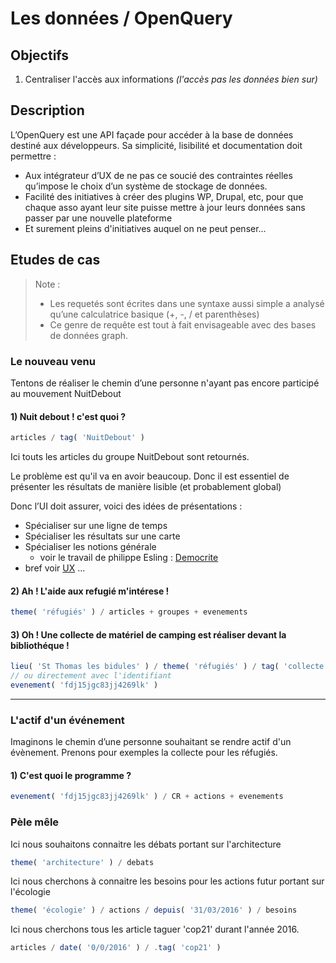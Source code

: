 Les données / OpenQuery
===

## Objectifs

1. Centraliser l'accès aux informations _(l'accès pas les données bien sur)_

## Description

L’OpenQuery est une API façade pour accéder à la base de données destiné aux développeurs.
Sa simplicité, lisibilité et documentation doit permettre :
-	Aux intégrateur d’UX de ne pas ce soucié des contraintes réelles qu’impose le choix d’un système de stockage de données.
-	Facilité des initiatives à créer des plugins WP, Drupal, etc, pour que chaque asso ayant leur site puisse mettre à jour leurs données sans passer par une nouvelle plateforme
-	Et surement pleins d'initiatives auquel on ne peut penser…

## Etudes de cas

> Note :
> - Les requetés sont écrites dans une syntaxe aussi simple a analysé qu’une calculatrice basique (+, -, / et parenthèses)
> - Ce genre de requête est tout à fait envisageable avec des bases de données graph.

### Le nouveau venu

Tentons de réaliser le chemin d’une personne n'ayant pas encore participé au mouvement NuitDebout

#### 1) Nuit debout ! c'est quoi ?

```js
articles / tag( 'NuitDebout' )
```

Ici touts les articles du groupe NuitDebout sont retournés.

Le problème est qu'il va en avoir beaucoup. Donc il est essentiel de présenter les résultats de manière lisible (et probablement global)

Donc l’UI doit assurer, voici des idées de présentations :

- Spécialiser sur une ligne de temps
- Spécialiser les résultats sur une carte
- Spécialiser les notions générale
  - voir le travail de philippe Esling :
  [Democrite](https://github.com/esling/democrite)
- bref voir [UX](https://github.com/corbane/ND-Briques-Numeriques-api/tree/master/D-L'interface%20utilisateurs/2-UX) ...


#### 2) Ah ! L'aide aux refugié m'intérese !

```js
theme( 'réfugiés' ) / articles + groupes + evenements
```

#### 3) Oh ! Une collecte de matériel de camping est réaliser devant la bibliothéque !

```js
lieu( 'St Thomas les bidules' ) / theme( 'réfugiés' ) / tag( 'collecte' ) / evenements
// ou directement avec l'identifiant
evenement( 'fdj15jgc83jj4269lk' )
```

---

### L'actif d'un événement

Imaginons le chemin d’une personne souhaitant se rendre actif d'un évènement. Prenons pour exemples la collecte pour les réfugiés.

#### 1) C'est quoi le programme ?

```js
evenement( 'fdj15jgc83jj4269lk' ) / CR + actions + evenements
```

### Pèle mêle

Ici nous souhaitons connaitre les débats portant sur l'architecture
```js
theme( 'architecture' ) / debats
```

Ici nous cherchons à connaitre les besoins pour les actions futur portant sur l'écologie
```js
theme( 'écologie' ) / actions / depuis( '31/03/2016' ) / besoins
```

Ici nous cherchons tous les article taguer 'cop21' durant l'année 2016.
```js
articles / date( '0/0/2016' ) / .tag( 'cop21' )
```
